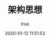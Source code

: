 ---
pageComponent:
  name: Catalogue
  data:
    path: 架构思想
    imgUrl: /tool/00/0.png
    description: 有关软件整体结构与组件的抽象描述，用于指导大型软件系统各个方面的设计。系统的各个重要组成部分及其关系构成了系统的架构，这些组成部分可以是具体的功能模块，也可以是非功能的设计与决策，他们相互关系组成一个整体，共同构成了软件系统的架构。架构其实就是把复杂的问题抽象化、简单化，可能你会觉得“说起来容易但做起来难”，如何能快速上手。可以多观察，根据物质决定意识，借助生活真实场景（用户故事，要很多故事）来还原这一系列问题，抓住并提取核心特征。
title: 架构思想
date: 2020-01-12 11:51:53
permalink: /note/thoughts/
article: false
comment: false
editLink: false
author:
  name: jorgen
  link: https://github.com/jorgen-zhao
---